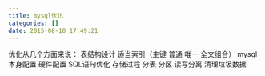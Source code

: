 ```yaml
---
title: mysql优化
categories: []
date: 2015-08-10 17:49:21
---
```


优化从几个方面来说：
表结构设计
适当索引（主键 普通 唯一 全文组合）
mysql本身配置
硬件配置
SQL语句优化 存储过程
分表 分区
读写分离
清理垃圾数据
